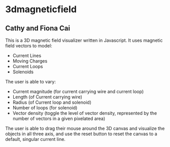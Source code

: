 # 3dmagneticfield

## Cathy and Fiona Cai

This is a 3D magnetic field visualizer written in Javascript.
It uses magnetic field vectors to model:
* Current Lines
* Moving Charges
* Current Loops
* Solenoids

The user is able to vary:
* Current magnitude (for current carrying wire and current loop)
* Length (of Current carrying wire)
* Radius (of Current loop and solenoid)
* Number of loops (for solenoid)
* Vector density (toggle the level of vector density, represented by the number of vectors in a given pixelated area)

The user is able to drag their mouse around the 3D canvas and visualize the objects in all three axis, and use the reset button to reset the canvas to a default, singular current line.
